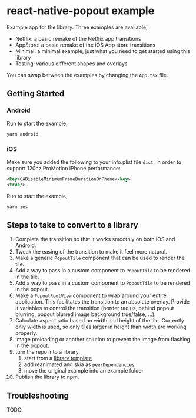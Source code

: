# react-native-popout example

Example app for the library.
Three examples are available;

- Netflix: a basic remake of the Netflix app transitions
- AppStore: a basic remake of the iOS App store transitions
- Minimal: a minimal example, just what you need to get started using this library
- Testing: various different shapes and overlays

You can swap between the examples by changing the `App.tsx` file.

## Getting Started

### Android

Run to start the example;

```bash
yarn android
```

### iOS

Make sure you added the following to your info.plist file `dict`, in order to support 120hz ProMotion iPhone performance:

```xml
<key>CADisableMinimumFrameDurationOnPhone</key>
<true/>
```

Run to start the example;

```bash
yarn ios
```

## Steps to take to convert to a library

1. Complete the transition so that it works smoothly on both iOS and Android.
2. Tweak the easing of the transition to make it feel more natural.
3. Make a generic `PopoutTile` component that can be used to render the tile.
4. Add a way to pass in a custom component to `PopoutTile` to be rendered in the tile.
5. Add a way to pass in a custom component to `PopoutTile` to be rendered in the popout.
6. Make a `PopoutRootView` component to wrap around your entire application. This facilitates the transition to an absolute overlay. Provide it variables to control the transition (border radius, behind popout blurring, popout blurred image background true/false, ...).
7. Calculate aspect ratio based on width and height of the tile. Currently only width is used, so only tiles larger in height than width are working properly.
8. Image preloading or another solution to prevent the image from flashing in the popout.
9. turn the repo into a library.
   1. start from a [library template](https://reactnative.dev/docs/native-modules-setup)
   2. add reanimated and skia as `peerDependencies`
   3. move the original example into an example folder
10. Publish the library to npm.

## Troubleshooting

TODO
